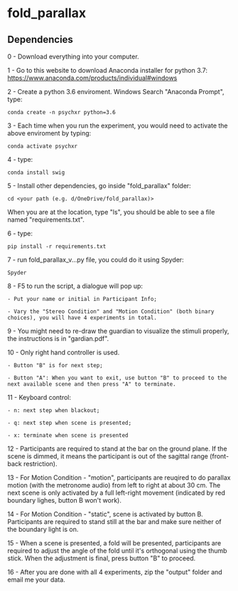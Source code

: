 # fold_parallax

## Dependencies

0 - Download everything into your computer.

1 - Go to this website to download Anaconda installer for python 3.7: https://www.anaconda.com/products/individual#windows

2 - Create a python 3.6 enviroment. Windows Search "Anaconda Prompt", type:

```conda create -n psychxr python=3.6```

3 - Each time when you run the experiment, you would need to activate the above enviroment by typing:

```conda activate psychxr ```

4 - type:

```conda install swig ```

5 - Install other dependencies, go inside "fold_parallax" folder:

```cd <your path (e.g. d/OneDrive/fold_parallax)> ```

When you are at the location, type "ls", you should be able to see a file named "requirements.txt".

6 - type:

```pip install -r requirements.txt```

7 - run fold_parallax_v...py file, you could do it using Spyder:

```Spyder```

8 - F5 to run the script, a dialogue will pop up:

	- Put your name or initial in Participant Info;

	- Vary the "Stereo Condition" and "Motion Condition" (both binary choices), you will have 4 experiments in total.

9 - You might need to re-draw the guardian to visualize the stimuli properly, the instructions is in "gardian.pdf".

10 - Only right hand controller is used.
 
	- Button "B" is for next step;

	- Button "A": When you want to exit, use button "B" to proceed to the next available scene and then press "A" to terminate.

11 - Keyboard control:

	- n: next step when blackout;

	- q: next step when scene is presented;

	- x: terminate when scene is presented

12 - Participants are required to stand at the bar on the ground plane. If the scene is dimmed, it means the participant is out of 
the sagittal range (front-back restriction).

13 - For Motion Condition - "motion", participants are reuqired to do parallax motion (with the metronome audio) from left to right
 at about 30 cm. The next scene is only activated by a full left-right movement (indicated by red boundary lighes, button B won't work).

14 - For Motion Condition - "static", scene is activated by button B. Participants are required to stand still at the bar and make sure
 neither of the boundary light is on.

15 - When a scene is presented, a fold will be presented, participants are required to adjust the angle of the fold until it's orthogonal
 using the thumb stick. When the adjustment is final, press button "B" to proceed.

16 - After you are done with all 4 experiments, zip the "output" folder and email me your data.
